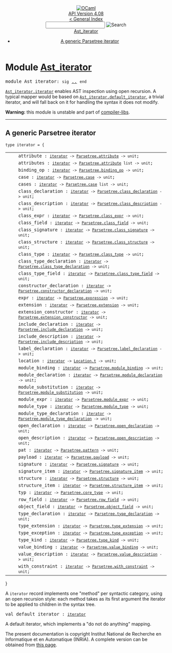<!-- ((! set title API !)) ((! set documentation !)) ((! set api !)) ((! set nobreadcrumb !)) -->
<div class="api"><header><nav class="toc brand"><a class="brand" href="https://ocaml.org/"><img src="colour-logo-gray.svg" class="svg" alt="OCaml"></a></nav><nav class="toc"><div class="toc_version"><a href="/docs" id="version-select">API Version 4.08</a></div><a href="index.html">&lt; General Index</a><div class="api_search"><input type="text" name="apisearch" id="api_search" oninput="mySearch(false);" onkeypress="this.oninput();" onclick="this.oninput();" onpaste="this.oninput();">
<img src="search_icon.svg" alt="Search" class="svg" onclick="mySearch(false)"></div>
<div id="search_results"></div><div class="toc_title"><a href="#top">Ast_iterator</a></div><ul><li><a href="#1_AgenericParsetreeiterator">A generic Parsetree iterator</a></li></ul></nav></header>

<h1>Module <a href="type_Ast_iterator.html">Ast_iterator</a></h1>

<pre><span id="MODULEAst_iterator"><span class="keyword">module</span> Ast_iterator</span>: <code class="code"><span class="keyword">sig</span></code> <a href="Ast_iterator.html">..</a> <code class="code"><span class="keyword">end</span></code></pre><div class="info module top">
<div class="info-desc">
<p><a href="Ast_iterator.html#TYPEiterator"><code class="code"><span class="constructor">Ast_iterator</span>.iterator</code></a> enables AST inspection using open recursion.  A
    typical mapper would be based on <a href="Ast_iterator.html#VALdefault_iterator"><code class="code"><span class="constructor">Ast_iterator</span>.default_iterator</code></a>, a trivial iterator,
    and will fall back on it for handling the syntax it does not modify.</p>

<p><b>Warning:</b> this module is unstable and part of
  <a href="Compiler_libs.html">compiler-libs</a>.</p>
</div>
</div>
<hr width="100%">
<h2 id="1_AgenericParsetreeiterator">A generic Parsetree iterator</h2>
<pre><code><span id="TYPEiterator"><span class="keyword">type</span> <code class="type"></code>iterator</span> = {</code></pre><table class="typetable">
<tbody><tr>
<td align="left" valign="top">
<code>&nbsp;&nbsp;</code></td>
<td align="left" valign="top">
<code><span id="TYPEELTiterator.attribute">attribute</span>&nbsp;: <code class="type"><a href="Ast_iterator.html#TYPEiterator">iterator</a> -&gt; <a href="Parsetree.html#TYPEattribute">Parsetree.attribute</a> -&gt; unit</code>;</code></td>

</tr>
<tr>
<td align="left" valign="top">
<code>&nbsp;&nbsp;</code></td>
<td align="left" valign="top">
<code><span id="TYPEELTiterator.attributes">attributes</span>&nbsp;: <code class="type"><a href="Ast_iterator.html#TYPEiterator">iterator</a> -&gt; <a href="Parsetree.html#TYPEattribute">Parsetree.attribute</a> list -&gt; unit</code>;</code></td>

</tr>
<tr>
<td align="left" valign="top">
<code>&nbsp;&nbsp;</code></td>
<td align="left" valign="top">
<code><span id="TYPEELTiterator.binding_op">binding_op</span>&nbsp;: <code class="type"><a href="Ast_iterator.html#TYPEiterator">iterator</a> -&gt; <a href="Parsetree.html#TYPEbinding_op">Parsetree.binding_op</a> -&gt; unit</code>;</code></td>

</tr>
<tr>
<td align="left" valign="top">
<code>&nbsp;&nbsp;</code></td>
<td align="left" valign="top">
<code><span id="TYPEELTiterator.case">case</span>&nbsp;: <code class="type"><a href="Ast_iterator.html#TYPEiterator">iterator</a> -&gt; <a href="Parsetree.html#TYPEcase">Parsetree.case</a> -&gt; unit</code>;</code></td>

</tr>
<tr>
<td align="left" valign="top">
<code>&nbsp;&nbsp;</code></td>
<td align="left" valign="top">
<code><span id="TYPEELTiterator.cases">cases</span>&nbsp;: <code class="type"><a href="Ast_iterator.html#TYPEiterator">iterator</a> -&gt; <a href="Parsetree.html#TYPEcase">Parsetree.case</a> list -&gt; unit</code>;</code></td>

</tr>
<tr>
<td align="left" valign="top">
<code>&nbsp;&nbsp;</code></td>
<td align="left" valign="top">
<code><span id="TYPEELTiterator.class_declaration">class_declaration</span>&nbsp;: <code class="type"><a href="Ast_iterator.html#TYPEiterator">iterator</a> -&gt; <a href="Parsetree.html#TYPEclass_declaration">Parsetree.class_declaration</a> -&gt; unit</code>;</code></td>

</tr>
<tr>
<td align="left" valign="top">
<code>&nbsp;&nbsp;</code></td>
<td align="left" valign="top">
<code><span id="TYPEELTiterator.class_description">class_description</span>&nbsp;: <code class="type"><a href="Ast_iterator.html#TYPEiterator">iterator</a> -&gt; <a href="Parsetree.html#TYPEclass_description">Parsetree.class_description</a> -&gt; unit</code>;</code></td>

</tr>
<tr>
<td align="left" valign="top">
<code>&nbsp;&nbsp;</code></td>
<td align="left" valign="top">
<code><span id="TYPEELTiterator.class_expr">class_expr</span>&nbsp;: <code class="type"><a href="Ast_iterator.html#TYPEiterator">iterator</a> -&gt; <a href="Parsetree.html#TYPEclass_expr">Parsetree.class_expr</a> -&gt; unit</code>;</code></td>

</tr>
<tr>
<td align="left" valign="top">
<code>&nbsp;&nbsp;</code></td>
<td align="left" valign="top">
<code><span id="TYPEELTiterator.class_field">class_field</span>&nbsp;: <code class="type"><a href="Ast_iterator.html#TYPEiterator">iterator</a> -&gt; <a href="Parsetree.html#TYPEclass_field">Parsetree.class_field</a> -&gt; unit</code>;</code></td>

</tr>
<tr>
<td align="left" valign="top">
<code>&nbsp;&nbsp;</code></td>
<td align="left" valign="top">
<code><span id="TYPEELTiterator.class_signature">class_signature</span>&nbsp;: <code class="type"><a href="Ast_iterator.html#TYPEiterator">iterator</a> -&gt; <a href="Parsetree.html#TYPEclass_signature">Parsetree.class_signature</a> -&gt; unit</code>;</code></td>

</tr>
<tr>
<td align="left" valign="top">
<code>&nbsp;&nbsp;</code></td>
<td align="left" valign="top">
<code><span id="TYPEELTiterator.class_structure">class_structure</span>&nbsp;: <code class="type"><a href="Ast_iterator.html#TYPEiterator">iterator</a> -&gt; <a href="Parsetree.html#TYPEclass_structure">Parsetree.class_structure</a> -&gt; unit</code>;</code></td>

</tr>
<tr>
<td align="left" valign="top">
<code>&nbsp;&nbsp;</code></td>
<td align="left" valign="top">
<code><span id="TYPEELTiterator.class_type">class_type</span>&nbsp;: <code class="type"><a href="Ast_iterator.html#TYPEiterator">iterator</a> -&gt; <a href="Parsetree.html#TYPEclass_type">Parsetree.class_type</a> -&gt; unit</code>;</code></td>

</tr>
<tr>
<td align="left" valign="top">
<code>&nbsp;&nbsp;</code></td>
<td align="left" valign="top">
<code><span id="TYPEELTiterator.class_type_declaration">class_type_declaration</span>&nbsp;: <code class="type"><a href="Ast_iterator.html#TYPEiterator">iterator</a> -&gt; <a href="Parsetree.html#TYPEclass_type_declaration">Parsetree.class_type_declaration</a> -&gt; unit</code>;</code></td>

</tr>
<tr>
<td align="left" valign="top">
<code>&nbsp;&nbsp;</code></td>
<td align="left" valign="top">
<code><span id="TYPEELTiterator.class_type_field">class_type_field</span>&nbsp;: <code class="type"><a href="Ast_iterator.html#TYPEiterator">iterator</a> -&gt; <a href="Parsetree.html#TYPEclass_type_field">Parsetree.class_type_field</a> -&gt; unit</code>;</code></td>

</tr>
<tr>
<td align="left" valign="top">
<code>&nbsp;&nbsp;</code></td>
<td align="left" valign="top">
<code><span id="TYPEELTiterator.constructor_declaration">constructor_declaration</span>&nbsp;: <code class="type"><a href="Ast_iterator.html#TYPEiterator">iterator</a> -&gt; <a href="Parsetree.html#TYPEconstructor_declaration">Parsetree.constructor_declaration</a> -&gt; unit</code>;</code></td>

</tr>
<tr>
<td align="left" valign="top">
<code>&nbsp;&nbsp;</code></td>
<td align="left" valign="top">
<code><span id="TYPEELTiterator.expr">expr</span>&nbsp;: <code class="type"><a href="Ast_iterator.html#TYPEiterator">iterator</a> -&gt; <a href="Parsetree.html#TYPEexpression">Parsetree.expression</a> -&gt; unit</code>;</code></td>

</tr>
<tr>
<td align="left" valign="top">
<code>&nbsp;&nbsp;</code></td>
<td align="left" valign="top">
<code><span id="TYPEELTiterator.extension">extension</span>&nbsp;: <code class="type"><a href="Ast_iterator.html#TYPEiterator">iterator</a> -&gt; <a href="Parsetree.html#TYPEextension">Parsetree.extension</a> -&gt; unit</code>;</code></td>

</tr>
<tr>
<td align="left" valign="top">
<code>&nbsp;&nbsp;</code></td>
<td align="left" valign="top">
<code><span id="TYPEELTiterator.extension_constructor">extension_constructor</span>&nbsp;: <code class="type"><a href="Ast_iterator.html#TYPEiterator">iterator</a> -&gt; <a href="Parsetree.html#TYPEextension_constructor">Parsetree.extension_constructor</a> -&gt; unit</code>;</code></td>

</tr>
<tr>
<td align="left" valign="top">
<code>&nbsp;&nbsp;</code></td>
<td align="left" valign="top">
<code><span id="TYPEELTiterator.include_declaration">include_declaration</span>&nbsp;: <code class="type"><a href="Ast_iterator.html#TYPEiterator">iterator</a> -&gt; <a href="Parsetree.html#TYPEinclude_declaration">Parsetree.include_declaration</a> -&gt; unit</code>;</code></td>

</tr>
<tr>
<td align="left" valign="top">
<code>&nbsp;&nbsp;</code></td>
<td align="left" valign="top">
<code><span id="TYPEELTiterator.include_description">include_description</span>&nbsp;: <code class="type"><a href="Ast_iterator.html#TYPEiterator">iterator</a> -&gt; <a href="Parsetree.html#TYPEinclude_description">Parsetree.include_description</a> -&gt; unit</code>;</code></td>

</tr>
<tr>
<td align="left" valign="top">
<code>&nbsp;&nbsp;</code></td>
<td align="left" valign="top">
<code><span id="TYPEELTiterator.label_declaration">label_declaration</span>&nbsp;: <code class="type"><a href="Ast_iterator.html#TYPEiterator">iterator</a> -&gt; <a href="Parsetree.html#TYPElabel_declaration">Parsetree.label_declaration</a> -&gt; unit</code>;</code></td>

</tr>
<tr>
<td align="left" valign="top">
<code>&nbsp;&nbsp;</code></td>
<td align="left" valign="top">
<code><span id="TYPEELTiterator.location">location</span>&nbsp;: <code class="type"><a href="Ast_iterator.html#TYPEiterator">iterator</a> -&gt; <a href="Location.html#TYPEt">Location.t</a> -&gt; unit</code>;</code></td>

</tr>
<tr>
<td align="left" valign="top">
<code>&nbsp;&nbsp;</code></td>
<td align="left" valign="top">
<code><span id="TYPEELTiterator.module_binding">module_binding</span>&nbsp;: <code class="type"><a href="Ast_iterator.html#TYPEiterator">iterator</a> -&gt; <a href="Parsetree.html#TYPEmodule_binding">Parsetree.module_binding</a> -&gt; unit</code>;</code></td>

</tr>
<tr>
<td align="left" valign="top">
<code>&nbsp;&nbsp;</code></td>
<td align="left" valign="top">
<code><span id="TYPEELTiterator.module_declaration">module_declaration</span>&nbsp;: <code class="type"><a href="Ast_iterator.html#TYPEiterator">iterator</a> -&gt; <a href="Parsetree.html#TYPEmodule_declaration">Parsetree.module_declaration</a> -&gt; unit</code>;</code></td>

</tr>
<tr>
<td align="left" valign="top">
<code>&nbsp;&nbsp;</code></td>
<td align="left" valign="top">
<code><span id="TYPEELTiterator.module_substitution">module_substitution</span>&nbsp;: <code class="type"><a href="Ast_iterator.html#TYPEiterator">iterator</a> -&gt; <a href="Parsetree.html#TYPEmodule_substitution">Parsetree.module_substitution</a> -&gt; unit</code>;</code></td>

</tr>
<tr>
<td align="left" valign="top">
<code>&nbsp;&nbsp;</code></td>
<td align="left" valign="top">
<code><span id="TYPEELTiterator.module_expr">module_expr</span>&nbsp;: <code class="type"><a href="Ast_iterator.html#TYPEiterator">iterator</a> -&gt; <a href="Parsetree.html#TYPEmodule_expr">Parsetree.module_expr</a> -&gt; unit</code>;</code></td>

</tr>
<tr>
<td align="left" valign="top">
<code>&nbsp;&nbsp;</code></td>
<td align="left" valign="top">
<code><span id="TYPEELTiterator.module_type">module_type</span>&nbsp;: <code class="type"><a href="Ast_iterator.html#TYPEiterator">iterator</a> -&gt; <a href="Parsetree.html#TYPEmodule_type">Parsetree.module_type</a> -&gt; unit</code>;</code></td>

</tr>
<tr>
<td align="left" valign="top">
<code>&nbsp;&nbsp;</code></td>
<td align="left" valign="top">
<code><span id="TYPEELTiterator.module_type_declaration">module_type_declaration</span>&nbsp;: <code class="type"><a href="Ast_iterator.html#TYPEiterator">iterator</a> -&gt; <a href="Parsetree.html#TYPEmodule_type_declaration">Parsetree.module_type_declaration</a> -&gt; unit</code>;</code></td>

</tr>
<tr>
<td align="left" valign="top">
<code>&nbsp;&nbsp;</code></td>
<td align="left" valign="top">
<code><span id="TYPEELTiterator.open_declaration">open_declaration</span>&nbsp;: <code class="type"><a href="Ast_iterator.html#TYPEiterator">iterator</a> -&gt; <a href="Parsetree.html#TYPEopen_declaration">Parsetree.open_declaration</a> -&gt; unit</code>;</code></td>

</tr>
<tr>
<td align="left" valign="top">
<code>&nbsp;&nbsp;</code></td>
<td align="left" valign="top">
<code><span id="TYPEELTiterator.open_description">open_description</span>&nbsp;: <code class="type"><a href="Ast_iterator.html#TYPEiterator">iterator</a> -&gt; <a href="Parsetree.html#TYPEopen_description">Parsetree.open_description</a> -&gt; unit</code>;</code></td>

</tr>
<tr>
<td align="left" valign="top">
<code>&nbsp;&nbsp;</code></td>
<td align="left" valign="top">
<code><span id="TYPEELTiterator.pat">pat</span>&nbsp;: <code class="type"><a href="Ast_iterator.html#TYPEiterator">iterator</a> -&gt; <a href="Parsetree.html#TYPEpattern">Parsetree.pattern</a> -&gt; unit</code>;</code></td>

</tr>
<tr>
<td align="left" valign="top">
<code>&nbsp;&nbsp;</code></td>
<td align="left" valign="top">
<code><span id="TYPEELTiterator.payload">payload</span>&nbsp;: <code class="type"><a href="Ast_iterator.html#TYPEiterator">iterator</a> -&gt; <a href="Parsetree.html#TYPEpayload">Parsetree.payload</a> -&gt; unit</code>;</code></td>

</tr>
<tr>
<td align="left" valign="top">
<code>&nbsp;&nbsp;</code></td>
<td align="left" valign="top">
<code><span id="TYPEELTiterator.signature">signature</span>&nbsp;: <code class="type"><a href="Ast_iterator.html#TYPEiterator">iterator</a> -&gt; <a href="Parsetree.html#TYPEsignature">Parsetree.signature</a> -&gt; unit</code>;</code></td>

</tr>
<tr>
<td align="left" valign="top">
<code>&nbsp;&nbsp;</code></td>
<td align="left" valign="top">
<code><span id="TYPEELTiterator.signature_item">signature_item</span>&nbsp;: <code class="type"><a href="Ast_iterator.html#TYPEiterator">iterator</a> -&gt; <a href="Parsetree.html#TYPEsignature_item">Parsetree.signature_item</a> -&gt; unit</code>;</code></td>

</tr>
<tr>
<td align="left" valign="top">
<code>&nbsp;&nbsp;</code></td>
<td align="left" valign="top">
<code><span id="TYPEELTiterator.structure">structure</span>&nbsp;: <code class="type"><a href="Ast_iterator.html#TYPEiterator">iterator</a> -&gt; <a href="Parsetree.html#TYPEstructure">Parsetree.structure</a> -&gt; unit</code>;</code></td>

</tr>
<tr>
<td align="left" valign="top">
<code>&nbsp;&nbsp;</code></td>
<td align="left" valign="top">
<code><span id="TYPEELTiterator.structure_item">structure_item</span>&nbsp;: <code class="type"><a href="Ast_iterator.html#TYPEiterator">iterator</a> -&gt; <a href="Parsetree.html#TYPEstructure_item">Parsetree.structure_item</a> -&gt; unit</code>;</code></td>

</tr>
<tr>
<td align="left" valign="top">
<code>&nbsp;&nbsp;</code></td>
<td align="left" valign="top">
<code><span id="TYPEELTiterator.typ">typ</span>&nbsp;: <code class="type"><a href="Ast_iterator.html#TYPEiterator">iterator</a> -&gt; <a href="Parsetree.html#TYPEcore_type">Parsetree.core_type</a> -&gt; unit</code>;</code></td>

</tr>
<tr>
<td align="left" valign="top">
<code>&nbsp;&nbsp;</code></td>
<td align="left" valign="top">
<code><span id="TYPEELTiterator.row_field">row_field</span>&nbsp;: <code class="type"><a href="Ast_iterator.html#TYPEiterator">iterator</a> -&gt; <a href="Parsetree.html#TYPErow_field">Parsetree.row_field</a> -&gt; unit</code>;</code></td>

</tr>
<tr>
<td align="left" valign="top">
<code>&nbsp;&nbsp;</code></td>
<td align="left" valign="top">
<code><span id="TYPEELTiterator.object_field">object_field</span>&nbsp;: <code class="type"><a href="Ast_iterator.html#TYPEiterator">iterator</a> -&gt; <a href="Parsetree.html#TYPEobject_field">Parsetree.object_field</a> -&gt; unit</code>;</code></td>

</tr>
<tr>
<td align="left" valign="top">
<code>&nbsp;&nbsp;</code></td>
<td align="left" valign="top">
<code><span id="TYPEELTiterator.type_declaration">type_declaration</span>&nbsp;: <code class="type"><a href="Ast_iterator.html#TYPEiterator">iterator</a> -&gt; <a href="Parsetree.html#TYPEtype_declaration">Parsetree.type_declaration</a> -&gt; unit</code>;</code></td>

</tr>
<tr>
<td align="left" valign="top">
<code>&nbsp;&nbsp;</code></td>
<td align="left" valign="top">
<code><span id="TYPEELTiterator.type_extension">type_extension</span>&nbsp;: <code class="type"><a href="Ast_iterator.html#TYPEiterator">iterator</a> -&gt; <a href="Parsetree.html#TYPEtype_extension">Parsetree.type_extension</a> -&gt; unit</code>;</code></td>

</tr>
<tr>
<td align="left" valign="top">
<code>&nbsp;&nbsp;</code></td>
<td align="left" valign="top">
<code><span id="TYPEELTiterator.type_exception">type_exception</span>&nbsp;: <code class="type"><a href="Ast_iterator.html#TYPEiterator">iterator</a> -&gt; <a href="Parsetree.html#TYPEtype_exception">Parsetree.type_exception</a> -&gt; unit</code>;</code></td>

</tr>
<tr>
<td align="left" valign="top">
<code>&nbsp;&nbsp;</code></td>
<td align="left" valign="top">
<code><span id="TYPEELTiterator.type_kind">type_kind</span>&nbsp;: <code class="type"><a href="Ast_iterator.html#TYPEiterator">iterator</a> -&gt; <a href="Parsetree.html#TYPEtype_kind">Parsetree.type_kind</a> -&gt; unit</code>;</code></td>

</tr>
<tr>
<td align="left" valign="top">
<code>&nbsp;&nbsp;</code></td>
<td align="left" valign="top">
<code><span id="TYPEELTiterator.value_binding">value_binding</span>&nbsp;: <code class="type"><a href="Ast_iterator.html#TYPEiterator">iterator</a> -&gt; <a href="Parsetree.html#TYPEvalue_binding">Parsetree.value_binding</a> -&gt; unit</code>;</code></td>

</tr>
<tr>
<td align="left" valign="top">
<code>&nbsp;&nbsp;</code></td>
<td align="left" valign="top">
<code><span id="TYPEELTiterator.value_description">value_description</span>&nbsp;: <code class="type"><a href="Ast_iterator.html#TYPEiterator">iterator</a> -&gt; <a href="Parsetree.html#TYPEvalue_description">Parsetree.value_description</a> -&gt; unit</code>;</code></td>

</tr>
<tr>
<td align="left" valign="top">
<code>&nbsp;&nbsp;</code></td>
<td align="left" valign="top">
<code><span id="TYPEELTiterator.with_constraint">with_constraint</span>&nbsp;: <code class="type"><a href="Ast_iterator.html#TYPEiterator">iterator</a> -&gt; <a href="Parsetree.html#TYPEwith_constraint">Parsetree.with_constraint</a> -&gt; unit</code>;</code></td>

</tr></tbody></table>
}

<div class="info ">
<div class="info-desc">
<p>A <code class="code">iterator</code> record implements one "method" per syntactic category,
    using an open recursion style: each method takes as its first
    argument the iterator to be applied to children in the syntax
    tree.</p>
</div>
</div>


<pre><span id="VALdefault_iterator"><span class="keyword">val</span> default_iterator</span> : <code class="type"><a href="Ast_iterator.html#TYPEiterator">iterator</a></code></pre><div class="info ">
<div class="info-desc">
<p>A default iterator, which implements a "do not do anything" mapping.</p>
</div>
</div>

<div class="copyright">The present documentation is copyright Institut National de Recherche en Informatique et en Automatique (INRIA). A complete version can be obtained from <a href="http://caml.inria.fr/pub/docs/manual-ocaml/">this page</a>.</div></div>
